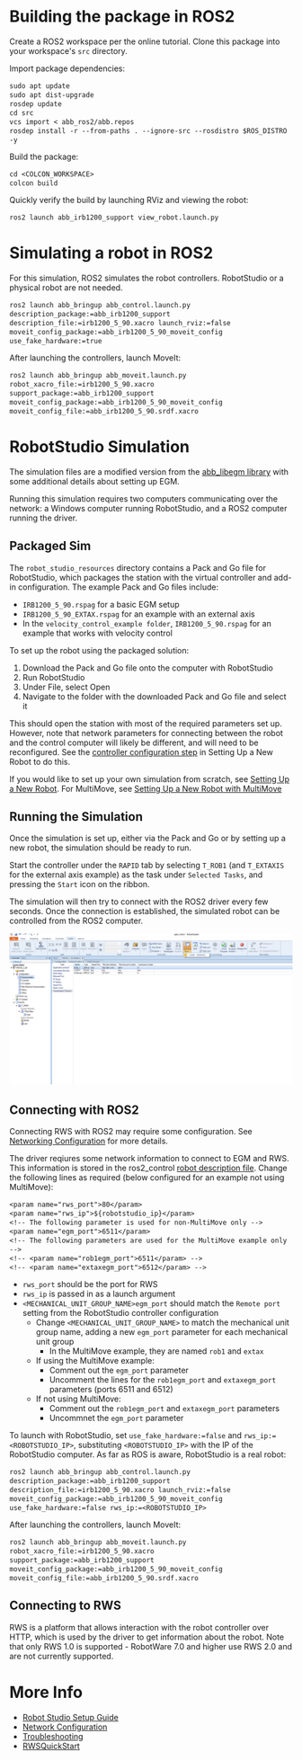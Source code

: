 # Building the package in ROS2

Create a ROS2 workspace per the online tutorial. Clone this package into your workspace's `src` directory.

Import package dependencies:

    sudo apt update
    sudo apt dist-upgrade
    rosdep update
    cd src
    vcs import < abb_ros2/abb.repos
    rosdep install -r --from-paths . --ignore-src --rosdistro $ROS_DISTRO -y

Build the package:

    cd <COLCON_WORKSPACE>
    colcon build

Quickly verify the build by launching RViz and viewing the robot:

    ros2 launch abb_irb1200_support view_robot.launch.py

# Simulating a robot in ROS2

For this simulation, ROS2 simulates the robot controllers. RobotStudio or a physical robot are not needed.

    ros2 launch abb_bringup abb_control.launch.py description_package:=abb_irb1200_support description_file:=irb1200_5_90.xacro launch_rviz:=false moveit_config_package:=abb_irb1200_5_90_moveit_config use_fake_hardware:=true

After launching the controllers, launch MoveIt:

    ros2 launch abb_bringup abb_moveit.launch.py robot_xacro_file:=irb1200_5_90.xacro support_package:=abb_irb1200_support moveit_config_package:=abb_irb1200_5_90_moveit_config moveit_config_file:=abb_irb1200_5_90.srdf.xacro

# RobotStudio Simulation

The simulation files are a modified version from the [abb_libegm library](https://github.com/ros-industrial/abb_libegm/issues/18#issuecomment-473262645) with some additional details about setting up EGM.

Running this simulation requires two computers communicating over the network: a Windows computer running RobotStudio, and a ROS2 computer running the driver.

## Packaged Sim

The `robot_studio_resources` directory contains a Pack and Go file for RobotStudio, which packages the station with the virtual controller and add-in configuration. The example Pack and Go files include:

- `IRB1200_5_90.rspag` for a basic EGM setup
- `IRB1200_5_90_EXTAX.rspag` for an example with an external axis
- In the `velocity_control_example folder`, `IRB1200_5_90.rspag` for an example that works with velocity control

To set up the robot using the packaged solution:

1. Download the Pack and Go file onto the computer with RobotStudio
2. Run RobotStudio
3. Under File, select Open
4. Navigate to the folder with the downloaded Pack and Go file and select it

This should open the station with most of the required parameters set up. However, note that network parameters for connecting between the robot and the control computer will likely be different, and will need to be reconfigured. See the [controller configuration step](./RobotStudioSetup.md#controller-configuration) in Setting Up a New Robot to do this.

If you would like to set up your own simulation from scratch, see [Setting Up a New Robot](./RobotStudioSetup.md#setting-up-a-new-robot). For MultiMove, see [Setting Up a New Robot with MultiMove](./RobotStudioSetup.md#setting-up-a-new-multimove-robot)

## Running the Simulation

Once the simulation is set up, either via the Pack and Go or by setting up a new robot, the simulation should be ready to run.

Start the controller under the `RAPID` tab by selecting `T_ROB1` (and `T_EXTAXIS` for the external axis example) as the task under `Selected Tasks`, and pressing the `Start` icon on the ribbon.

The simulation will then try to connect with the ROS2 driver every few seconds. Once the connection is established, the simulated robot can be controlled from the ROS2 computer.

![start](images/egm5.png)

## Connecting with ROS2
Connecting RWS with ROS2 may require some configuration. See [Networking Configuration](./NetworkingConfiguration.md) for more details.

The driver reqiures some network information to connect to EGM and RWS. This information is stored in the ros2_control [robot description file](../robot_specific_config/abb_irb1200_support/urdf/irb1200.ros2_control.xacro). Change the following lines as required (below configured for an example not using MultiMove):

```
<param name="rws_port">80</param>
<param name="rws_ip">${robotstudio_ip}</param>
<!-- The following parameter is used for non-MultiMove only -->
<param name="egm_port">6511</param>
<!-- The following parameters are used for the MultiMove example only -->
<!-- <param name="rob1egm_port">6511</param> -->
<!-- <param name="extaxegm_port">6512</param> -->
```

- `rws_port` should be the port for RWS
- `rws_ip` is passed in as a launch argument
- `<MECHANICAL_UNIT_GROUP_NAME>egm_port` should match the `Remote port` setting from the RobotStudio controller configuration
     - Change `<MECHANICAL_UNIT_GROUP_NAME>` to match the mechanical unit group name, adding a new `egm_port` parameter for each mechanical unit group
       - In the MultiMove example, they are named `rob1` and `extax`
     - If using the MultiMove example:
        - Comment out the `egm_port` parameter
        - Uncomment the lines for the `rob1egm_port` and `extaxegm_port` parameters (ports 6511 and 6512)
     - If not using MultiMove:
        - Comment out the `rob1egm_port` and `extaxegm_port` parameters
        - Uncommnet the `egm_port` parameter

To launch with RobotStudio, set `use_fake_hardware:=false` and `rws_ip:=<ROBOTSTUDIO_IP>`, substituting `<ROBOTSTUDIO_IP>` with the IP of the RobotStudio computer. As far as ROS is aware, RobotStudio is a real robot:

    ros2 launch abb_bringup abb_control.launch.py description_package:=abb_irb1200_support description_file:=irb1200_5_90.xacro launch_rviz:=false moveit_config_package:=abb_irb1200_5_90_moveit_config use_fake_hardware:=false rws_ip:=<ROBOTSTUDIO_IP>

After launching the controllers, launch MoveIt:

    ros2 launch abb_bringup abb_moveit.launch.py robot_xacro_file:=irb1200_5_90.xacro support_package:=abb_irb1200_support moveit_config_package:=abb_irb1200_5_90_moveit_config moveit_config_file:=abb_irb1200_5_90.srdf.xacro


## Connecting to RWS

RWS is a platform that allows interaction with the robot controller over HTTP, which is used by the driver to get information about the robot. Note that only RWS 1.0 is supported - RobotWare 7.0 and higher use RWS 2.0 and are not currently supported.

# More Info
- [Robot Studio Setup Guide](./RobotStudioSetup.md)
- [Network Configuration](./NetworkingConfiguration.md)
- [Troubleshooting](./Troubleshooting.md)
- [RWSQuickStart](./RWSQuickStart.md)
